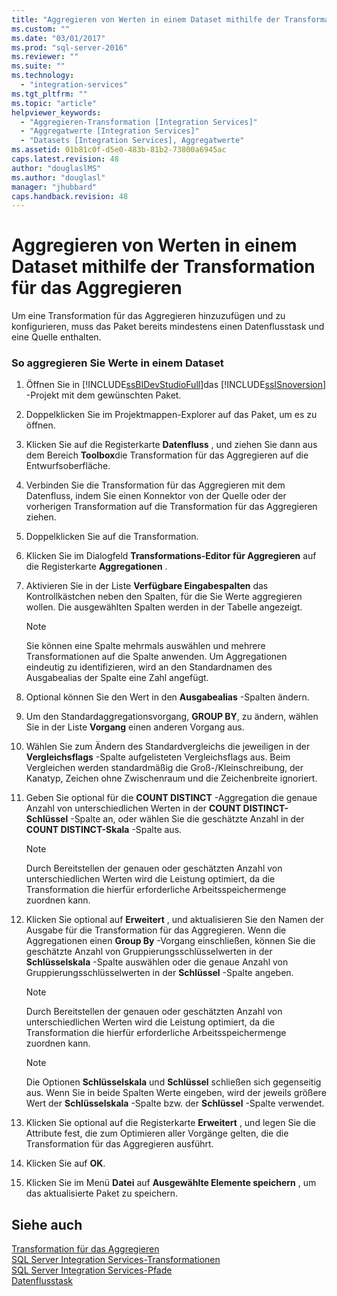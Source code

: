 ```yaml
---
title: "Aggregieren von Werten in einem Dataset mithilfe der Transformation f&#252;r das Aggregieren | Microsoft Docs"
ms.custom: ""
ms.date: "03/01/2017"
ms.prod: "sql-server-2016"
ms.reviewer: ""
ms.suite: ""
ms.technology: 
  - "integration-services"
ms.tgt_pltfrm: ""
ms.topic: "article"
helpviewer_keywords: 
  - "Aggregieren-Transformation [Integration Services]"
  - "Aggregatwerte [Integration Services]"
  - "Datasets [Integration Services], Aggregatwerte"
ms.assetid: 01b81c0f-d5e0-483b-81b2-73800a6945ac
caps.latest.revision: 48
author: "douglaslMS"
ms.author: "douglasl"
manager: "jhubbard"
caps.handback.revision: 48
---
```

# Aggregieren von Werten in einem Dataset mithilfe der Transformation f&#252;r das Aggregieren
  Um eine Transformation für das Aggregieren hinzuzufügen und zu konfigurieren, muss das Paket bereits mindestens einen Datenflusstask und eine Quelle enthalten.  
  
### So aggregieren Sie Werte in einem Dataset  
  
1.  Öffnen Sie in [!INCLUDE[ssBIDevStudioFull](../../../includes/ssbidevstudiofull-md.md)]das [!INCLUDE[ssISnoversion](../../../includes/ssisnoversion-md.md)] -Projekt mit dem gewünschten Paket.  
  
2.  Doppelklicken Sie im Projektmappen-Explorer auf das Paket, um es zu öffnen.  
  
3.  Klicken Sie auf die Registerkarte **Datenfluss** , und ziehen Sie dann aus dem Bereich **Toolbox**die Transformation für das Aggregieren auf die Entwurfsoberfläche.  
  
4.  Verbinden Sie die Transformation für das Aggregieren mit dem Datenfluss, indem Sie einen Konnektor von der Quelle oder der vorherigen Transformation auf die Transformation für das Aggregieren ziehen.  
  
5.  Doppelklicken Sie auf die Transformation.  
  
6.  Klicken Sie im Dialogfeld **Transformations-Editor für Aggregieren** auf die Registerkarte **Aggregationen** .  
  
7.  Aktivieren Sie in der Liste **Verfügbare Eingabespalten** das Kontrollkästchen neben den Spalten, für die Sie Werte aggregieren wollen. Die ausgewählten Spalten werden in der Tabelle angezeigt.  
  
    > [!NOTE]  
    >  Sie können eine Spalte mehrmals auswählen und mehrere Transformationen auf die Spalte anwenden. Um Aggregationen eindeutig zu identifizieren, wird an den Standardnamen des Ausgabealias der Spalte eine Zahl angefügt.  
  
8.  Optional können Sie den Wert in den **Ausgabealias** -Spalten ändern.  
  
9. Um den Standardaggregationsvorgang, **GROUP BY**, zu ändern, wählen Sie in der Liste **Vorgang** einen anderen Vorgang aus.  
  
10. Wählen Sie zum Ändern des Standardvergleichs die jeweiligen in der **Vergleichsflags** -Spalte aufgelisteten Vergleichsflags aus. Beim Vergleichen werden standardmäßig die Groß-/Kleinschreibung, der Kanatyp, Zeichen ohne Zwischenraum und die Zeichenbreite ignoriert.  
  
11. Geben Sie optional für die **COUNT DISTINCT** -Aggregation die genaue Anzahl von unterschiedlichen Werten in der **COUNT DISTINCT-Schlüssel** -Spalte an, oder wählen Sie die geschätzte Anzahl in der **COUNT DISTINCT-Skala** -Spalte aus.  
  
    > [!NOTE]  
    >  Durch Bereitstellen der genauen oder geschätzten Anzahl von unterschiedlichen Werten wird die Leistung optimiert, da die Transformation die hierfür erforderliche Arbeitsspeichermenge zuordnen kann.  
  
12. Klicken Sie optional auf **Erweitert** , und aktualisieren Sie den Namen der Ausgabe für die Transformation für das Aggregieren. Wenn die Aggregationen einen **Group By** -Vorgang einschließen, können Sie die geschätzte Anzahl von Gruppierungsschlüsselwerten in der **Schlüsselskala** -Spalte auswählen oder die genaue Anzahl von Gruppierungsschlüsselwerten in der **Schlüssel** -Spalte angeben.  
  
    > [!NOTE]  
    >  Durch Bereitstellen der genauen oder geschätzten Anzahl von unterschiedlichen Werten wird die Leistung optimiert, da die Transformation die hierfür erforderliche Arbeitsspeichermenge zuordnen kann.  
  
    > [!NOTE]  
    >  Die Optionen **Schlüsselskala** und **Schlüssel** schließen sich gegenseitig aus. Wenn Sie in beide Spalten Werte eingeben, wird der jeweils größere Wert der **Schlüsselskala** -Spalte bzw. der **Schlüssel** -Spalte verwendet.  
  
13. Klicken Sie optional auf die Registerkarte **Erweitert** , und legen Sie die Attribute fest, die zum Optimieren aller Vorgänge gelten, die die Transformation für das Aggregieren ausführt.  
  
14. Klicken Sie auf **OK**.  
  
15. Klicken Sie im Menü **Datei** auf **Ausgewählte Elemente speichern** , um das aktualisierte Paket zu speichern.  
  
## Siehe auch  
 [Transformation für das Aggregieren](../../../integration-services/data-flow/transformations/aggregate-transformation.md)   
 [SQL Server Integration Services-Transformationen](../../../integration-services/data-flow/transformations/integration-services-transformations.md)   
 [SQL Server Integration Services-Pfade](../../../integration-services/data-flow/integration-services-paths.md)   
 [Datenflusstask](../../../integration-services/control-flow/data-flow-task.md)  
  
  